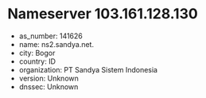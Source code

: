 # Nameserver 103.161.128.130

* as_number: 141626
* name: ns2.sandya.net.
* city: Bogor
* country: ID
* organization: PT Sandya Sistem Indonesia
* version: Unknown
* dnssec: Unknown
